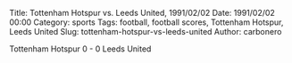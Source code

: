 Title: Tottenham Hotspur vs. Leeds United, 1991/02/02
Date: 1991/02/02 00:00
Category: sports
Tags: football, football scores, Tottenham Hotspur, Leeds United
Slug: tottenham-hotspur-vs-leeds-united
Author: carbonero


Tottenham Hotspur 0 - 0 Leeds United
